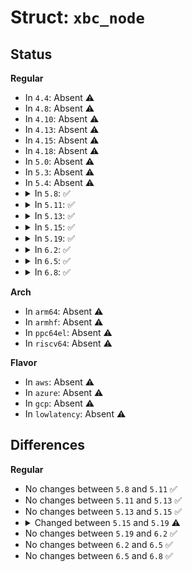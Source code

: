 # Struct: <code>xbc_node</code>

## Status
<b>Regular</b>
<ul>
<li>
In <code>4.4</code>: Absent ⚠️
</li>
<li>
In <code>4.8</code>: Absent ⚠️
</li>
<li>
In <code>4.10</code>: Absent ⚠️
</li>
<li>
In <code>4.13</code>: Absent ⚠️
</li>
<li>
In <code>4.15</code>: Absent ⚠️
</li>
<li>
In <code>4.18</code>: Absent ⚠️
</li>
<li>
In <code>5.0</code>: Absent ⚠️
</li>
<li>
In <code>5.3</code>: Absent ⚠️
</li>
<li>
In <code>5.4</code>: Absent ⚠️
</li>
<li>
<details>
<summary>In <code>5.8</code>: ✅</summary>

```c
struct xbc_node {
    u16 next;
    u16 child;
    u16 parent;
    u16 data;
};
```
</details>
</li>
<li>
<details>
<summary>In <code>5.11</code>: ✅</summary>

```c
struct xbc_node {
    u16 next;
    u16 child;
    u16 parent;
    u16 data;
};
```
</details>
</li>
<li>
<details>
<summary>In <code>5.13</code>: ✅</summary>

```c
struct xbc_node {
    u16 next;
    u16 child;
    u16 parent;
    u16 data;
};
```
</details>
</li>
<li>
<details>
<summary>In <code>5.15</code>: ✅</summary>

```c
struct xbc_node {
    u16 next;
    u16 child;
    u16 parent;
    u16 data;
};
```
</details>
</li>
<li>
<details>
<summary>In <code>5.19</code>: ✅</summary>

```c
struct xbc_node {
    uint16_t next;
    uint16_t child;
    uint16_t parent;
    uint16_t data;
};
```
</details>
</li>
<li>
<details>
<summary>In <code>6.2</code>: ✅</summary>

```c
struct xbc_node {
    uint16_t next;
    uint16_t child;
    uint16_t parent;
    uint16_t data;
};
```
</details>
</li>
<li>
<details>
<summary>In <code>6.5</code>: ✅</summary>

```c
struct xbc_node {
    uint16_t next;
    uint16_t child;
    uint16_t parent;
    uint16_t data;
};
```
</details>
</li>
<li>
<details>
<summary>In <code>6.8</code>: ✅</summary>

```c
struct xbc_node {
    uint16_t next;
    uint16_t child;
    uint16_t parent;
    uint16_t data;
};
```
</details>
</li>
</ul>
<b>Arch</b>
<ul>
<li>
In <code>arm64</code>: Absent ⚠️
</li>
<li>
In <code>armhf</code>: Absent ⚠️
</li>
<li>
In <code>ppc64el</code>: Absent ⚠️
</li>
<li>
In <code>riscv64</code>: Absent ⚠️
</li>
</ul>
<b>Flavor</b>
<ul>
<li>
In <code>aws</code>: Absent ⚠️
</li>
<li>
In <code>azure</code>: Absent ⚠️
</li>
<li>
In <code>gcp</code>: Absent ⚠️
</li>
<li>
In <code>lowlatency</code>: Absent ⚠️
</li>
</ul>

## Differences
<b>Regular</b>
<ul>
<li>
No changes between <code>5.8</code> and <code>5.11</code> ✅
</li>
<li>
No changes between <code>5.11</code> and <code>5.13</code> ✅
</li>
<li>
No changes between <code>5.13</code> and <code>5.15</code> ✅
</li>
<li>
<details>
<summary>Changed between <code>5.15</code> and <code>5.19</code> ⚠️</summary>
<ul>
<li>
<b>Field type changed. </b>
<code>u16 next</code> ➡️ <code>uint16_t next</code>
</li>
<li>
<b>Field type changed. </b>
<code>u16 child</code> ➡️ <code>uint16_t child</code>
</li>
<li>
<b>Field type changed. </b>
<code>u16 parent</code> ➡️ <code>uint16_t parent</code>
</li>
<li>
<b>Field type changed. </b>
<code>u16 data</code> ➡️ <code>uint16_t data</code>
</li>
</ul>
</details>
</li>
<li>
No changes between <code>5.19</code> and <code>6.2</code> ✅
</li>
<li>
No changes between <code>6.2</code> and <code>6.5</code> ✅
</li>
<li>
No changes between <code>6.5</code> and <code>6.8</code> ✅
</li>
</ul>
